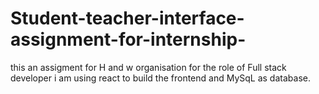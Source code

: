 # Student-teacher-interface-assignment-for-internship-
this an assigment for H and w organisation for the role of Full stack developer 
i am using react to build the frontend 
and  MySqL as database.
